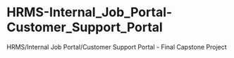 # HRMS-Internal_Job_Portal-Customer_Support_Portal
HRMS/Internal Job Portal/Customer Support Portal - Final Capstone Project
